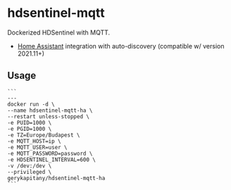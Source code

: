 # hdsentinel-mqtt
Dockerized HDSentinel with MQTT.

- [Home Assistant](https://www.home-assistant.io/) integration with auto-discovery (compatible w/ version 2021.11+)

## Usage
    ```
    ---
    docker run -d \
    --name hdsentinel-mqtt-ha \
    --restart unless-stopped \
    -e PUID=1000 \
    -e PGID=1000 \
    -e TZ=Europe/Budapest \
    -e MQTT_HOST=ip \
    -e MQTT_USER=user \
    -e MQTT_PASSWORD=password \
    -e HDSENTINEL_INTERVAL=600 \
    -v /dev:/dev \
    --privileged \
    gerykapitany/hdsentinel-mqtt-ha        
    ```
